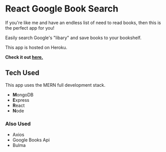 # React Google Book Search

If you're like me and have an endless list of need to read books, then this is the perfect app for you!

Easily search Google's "libary" and save books to your bookshelf.

This app is hosted on Heroku.

**Check it out [here.](https://react-book-club-cw.herokuapp.com/)**

## Tech Used

This app uses the MERN full development stack.

* **M**ongoDB
* **E**xpress
* **R**eact
* **N**ode

### Also Used

* Axios
* Google Books Api
* Bulma
